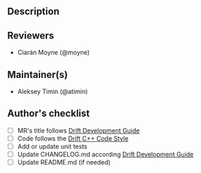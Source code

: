 ## Description

<!-- Describe shortly what was changed and why -->

## Reviewers

- Ciarán Moyne (@moyne)

## Maintainer(s)

- Aleksey Timin (@atimin)

## Author's checklist

- [ ] MR's title follows [Drift Development Guide](https://gitlab.panda.technology/drift/drift_guides/-/blob/master/DEVELOPMENT_GUIDE.md#merge-request-1)
- [ ] Code follows the [Drift C++ Code Style](https://gitlab.panda.technology/drift/drift_guides/-/blob/master/CPP_CODE_STYLE.md)
- [ ] Add or update unit tests
- [ ] Update CHANGELOG.md according [Drift Development Guide](https://gitlab.panda.technology/drift/drift_guides/-/blob/master/DEVELOPMENT_GUIDE.md#changelogmd) 
- [ ] Update README.md (if needed)

